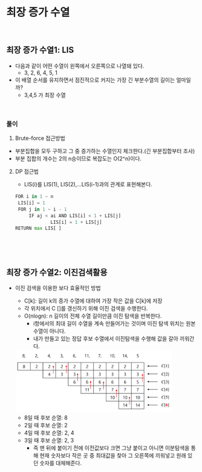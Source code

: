 # 최장 증가 수열

​          

## 최장 증가 수열1: LIS

* 다음과 같이 어떤 수열이 왼쪽에서 오른쪽으로 나열돼 있다.
  * 3, 2, 6, 4, 5, 1
* 이 배열 순서를 유지하면서 점진적으로 커지는 가장 긴 부분수열의 길이는 얼마일까?
  * 3,4,5 가 최장 수열

​        

### 풀이

1.  Brute-force 접근방법

   * 부분집합을 모두 구하고 그 중 증가하는 수열인지 체크한다.(긴 부분집합부터 조사)
   * 부분 집합의 개수는 2의 n승이므로 복잡도는 O(2^n)이다.

2. DP 접근법

   * LIS(i)를 LIS(1), LIS(2),...LIS(i-1)과의 관계로 표현해본다.

   ```python
   FOR i in 1 ~ n
   	LIS[i] = 1
   	FOR j in 1 ~ i - 1
   		IF aj < ai AND LIS[i] < 1 + LIS[j]
   				LIS[i] = 1 + LIS[j]
   RETURN max LIS[ ]
   ```

   ​         

​            

## 최장 증가 수열2: 이진검색활용

* 이진 검색을 이용한 보다 효율적인 방법

  * C[k]: 길이 k의 증가 수열에 대하여 가장 작은 값을 C[k]에 저장
  * 각 위치에서 C []를 갱신하기 위해 이진 검색을 수행한다.
  * O(nlogn): n 길이의 전체 수열 길이만큼 이진 탐색을 반복한다.
    * i항에서의 최대 길이 수열을 계속 만들어가는 것이며 이진 탐색 위치는 원본 수열이 아니다.
    * 내가 만들고 있는 정답 후보 수열에서 이진탐색을 수행해 값을 갈아 끼워간다.

  <img src="algo_dp_LIS.assets/image-20220404104628602.png" alt="image-20220404104628602" style="zoom:67%;" />

  * 8일 때 후보 순열: 8
  * 2일 때 후보 순열: 2
  * 4일 때 후보 순열: 2, 4
  * 3일 때 후보 순열: 2, 3
    * 즉 맨 뒤에 붙이기 전에 이전값보다 크면 그냥 붙이고 아니면 이분탐색을 통해 현재 숫자보다 작은 곳 중 최대값을 찾아 그 오른쪽에 끼워넣고 원래 있던 숫자를 대체해준다.

​         





